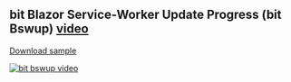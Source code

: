 ## bit Blazor Service-Worker Update Progress (bit Bswup) [video](http://www.youtube.com/watch?v=Y4MTtF1XMfM)

[Download sample](https://download-directory.github.io/?url=https://github.com/bitfoundation/bitplatform-samples/tree/main/videos/Bit.Bswup)

[![bit bswup video](http://img.youtube.com/vi/Y4MTtF1XMfM/sd2.jpg)](http://www.youtube.com/watch?v=Y4MTtF1XMfM "bit bswup video")
